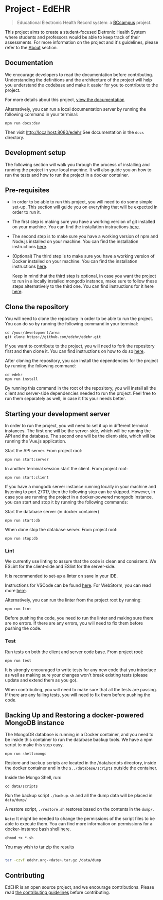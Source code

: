 # Project - EdEHR
> Educational Electronic Health Record system: a [BCcampus](https://bccampus.ca) project.

This project aims to create a student-focused Eletronic Health System where students and professors would be able to keep track of their 
assessments. For more information on the project and it's guidelines, please refer to the [About](./about.md) section.


## Documentation

We encourage developers to read the documentation before contributing. Understanding the definitions and the architecture of the project will help you understand the codebase and make it easier for you to contribute to the project.

For more details about this project, [view the documentation](https://edehr.github.io/edehr/)

Alternatively, you can run a local documentation server by running the following command in your terminal:
```
npm run docs:dev
```
Then visit  [http://localhost:8080/edehr](http://localhost:8080/edehr) See documentation in the ```docs``` directory.



## Development setup

The following section will walk you through the process of installing and running the project in your local machine. It will also guide you on how to run the tests and how to run the project in a docker container.


## Pre-requisites

* In order to be able to run this project, you will need to do some simple set-up. This section will guide you on everything that will be expected in order to run it.

* The first step is making sure you have a working version of git installed on your machine. You can find the installation instructions [here](https://git-scm.com/book/en/v2/Getting-Started-Installing-Git).

* The second step is to make sure you have a working version of npm and Node.js installed on your machine. You can find the installation instructions [here](https://nodejs.org/en/download/).

* (Optional) The third step is to make sure you have a working version of Docker installed on your machine. You can find the installation instructions [here](https://docs.docker.com/engine/install/).

    Keep in mind that the third step is optional, in case you want the project to run in a locally installed mongodb instance, make sure to follow these steps alternatively to the third one. You can find instructions for it here [here](https://docs.mongodb.com/manual/installation/).


## Clone the repository

You will need to clone the repository in order to be able to run the project. You can do so by running the following command in your terminal:


```
cd /your/development/area
git clone https://github.com/edehr/edehr.git
```

If you want to contribute to the project, you will need to fork the repository first and then clone it. You can find instructions on how to do so [here](https://docs.github.com/en/github/getting-started-with-github/fork-a-repo).

After cloning the repository, you can install the dependencies for the project by running the following command:

```
cd edehr
npm run install
```

By running this command in the root of the repository, you will install all the client and server-side dependencies needed to run the project. Feel free to run them separately as well, in case it fits your needs better. 


## Starting your development server

In order to run the project, you will need to set it up in different terminal instances. The first one will be the server-side, which will be running the API and the database. The second one will be the client-side, which will be running the Vue.js application.

Start the API server. From project root:
```
npm run start:server
```
In another terminal session start the client. From project root:
```
npm run start:client
```

If you have a mongodb server instance running locally in your machine and listening to port 27017, then the following step can be skipped. However, in case you are running the project in a docker-powered mongodb instance, you can start and stop it by running the following commands:


Start the database server (in docker container)
```
npm run start:db
```

When done stop the database server. From project root:
```
npm run stop:db
```


### Lint

We currently use linting to assure that the code is clean and consistent. We ESLint for the client-side and ESlint for the server-side. 

It is recommended to set-up a linter on save in your IDE.

Instructions for VSCode can be found [here](https://code.visualstudio.com/docs/languages/javascript#_formatting).
For WebStorm, you can read more [here](https://www.jetbrains.com/help/webstorm/eslint.html).

Alternatively, you can run the linter from the project root by running:
```
npm run lint
```

Before pushing the code, you need to run the linter and making sure there are no errors. If there are any errors, you will need to fix them before pushing the code.

### Test
Run tests on both the client and server code base. From project root:
```
npm run test
```

It is strongly encouraged to write tests for any new code that you introduce as well as making sure your changes won't break existing tests (please update and extend them as you go).

When contributing, you will need to make sure that all the tests are passing. If there are any failing tests, you will need to fix them before pushing the code.

## Backing Up and Restoring a docker-powered MongoDB instance

The MongoDB database is running in a Docker container, and you need to be inside this container to run the database backup tools.  We have a npm script to make this step easy.
```
npm run shell:mongo
```
Restore and backup scripts are located in the /data/scripts directory, inside the docker container and in the  `$../database/scripts` outside the container.

Inside the Mongo Shell, run:
 ```
 cd data/scripts
 ```
Run the backup script `./backup.sh` and all the dump data will be placed in `data/dump/`  

A restore script, `./restore.sh`  restores based on the contents in the `dump/`. 

``Note``: It might be needed to change the permissions of the script files to be able to execute them. You can find more information on permissions for a docker-instance bash shell [here](https://stackoverflow.com/questions/39223249/how-to-run-a-shell-script-inside-a-docker-container).
```
chmod +x *.sh 
```

You may wish to tar zip the results
```bash

tar -czvf edehr.org-<date>.tar.gz /data/dump
```


## Contributing
EdEHR is an open source project, and we encourage contributions. Please read [the contributing guidelines](./CONTRIBUTING.md) before contributing.

